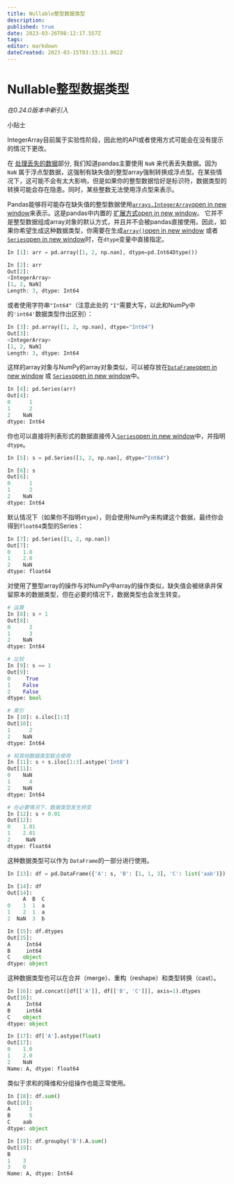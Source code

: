 ```yaml
---
title: Nullable整型数据类型
description: 
published: true
date: 2023-03-26T08:12:17.557Z
tags: 
editor: markdown
dateCreated: 2023-03-15T03:33:11.082Z
---
```


# Nullable整型数据类型

*在0.24.0版本中新引入*

小贴士

IntegerArray目前属于实验性阶段，因此他的API或者使用方式可能会在没有提示的情况下更改。

在 [处理丢失的数据](https://www.pypandas.cn/docs/user_guide/missing_data.html#missing-data)部分, 我们知道pandas主要使用 `NaN` 来代表丢失数据。因为 `NaN` 属于浮点型数据，这强制有缺失值的整型array强制转换成浮点型。在某些情况下，这可能不会有太大影响，但是如果你的整型数据恰好是标识符，数据类型的转换可能会存在隐患。同时，某些整数无法使用浮点型来表示。

Pandas能够将可能存在缺失值的整型数据使用[`arrays.IntegerArray`open in new window](https://pandas.pydata.org/pandas-docs/stable/reference/api/pandas.arrays.IntegerArray.html#pandas.arrays.IntegerArray)来表示。这是pandas中内置的 [扩展方式open in new window](https://pandas.pydata.org/pandas-docs/stable/development/extending.html#extending-extension-types)。 它并不是整型数据组成array对象的默认方式，并且并不会被pandas直接使用。因此，如果你希望生成这种数据类型，你需要在生成[`array()`open in new window](https://pandas.pydata.org/pandas-docs/stable/reference/api/pandas.array.html#pandas.array) 或者 [`Series`open in new window](https://pandas.pydata.org/pandas-docs/stable/reference/api/pandas.Series.html#pandas.Series)时，在`dtype`变量中直接指定。

```python
In [1]: arr = pd.array([1, 2, np.nan], dtype=pd.Int64Dtype())

In [2]: arr
Out[2]: 
<IntegerArray>
[1, 2, NaN]
Length: 3, dtype: Int64
```

或者使用字符串`"Int64"`（注意此处的 `"I"`需要大写，以此和NumPy中的`'int64'`数据类型作出区别）：

```python
In [3]: pd.array([1, 2, np.nan], dtype="Int64")
Out[3]: 
<IntegerArray>
[1, 2, NaN]
Length: 3, dtype: Int64
```

这样的array对象与NumPy的array对象类似，可以被存放在[`DataFrame`open in new window](https://pandas.pydata.org/pandas-docs/stable/reference/api/pandas.DataFrame.html#pandas.DataFrame) 或 [`Series`open in new window](https://pandas.pydata.org/pandas-docs/stable/reference/api/pandas.Series.html#pandas.Series)中。

```python
In [4]: pd.Series(arr)
Out[4]: 
0      1
1      2
2    NaN
dtype: Int64
```

你也可以直接将列表形式的数据直接传入[`Series`open in new window](https://pandas.pydata.org/pandas-docs/stable/reference/api/pandas.Series.html#pandas.Series)中，并指明`dtype`。

```python
In [5]: s = pd.Series([1, 2, np.nan], dtype="Int64")

In [6]: s
Out[6]: 
0      1
1      2
2    NaN
dtype: Int64
```

默认情况下（如果你不指明`dtype`），则会使用NumPy来构建这个数据，最终你会得到`float64`类型的Series：

```python
In [7]: pd.Series([1, 2, np.nan])
Out[7]: 
0    1.0
1    2.0
2    NaN
dtype: float64
```

对使用了整型array的操作与对NumPy中array的操作类似，缺失值会被继承并保留原本的数据类型，但在必要的情况下，数据类型也会发生转变。

```python
# 运算
In [8]: s + 1
Out[8]: 
0      2
1      3
2    NaN
dtype: Int64

# 比较
In [9]: s == 1
Out[9]: 
0     True
1    False
2    False
dtype: bool

# 索引
In [10]: s.iloc[1:3]
Out[10]: 
1      2
2    NaN
dtype: Int64

# 和其他数据类型联合使用
In [11]: s + s.iloc[1:3].astype('Int8')
Out[11]: 
0    NaN
1      4
2    NaN
dtype: Int64

# 在必要情况下，数据类型发生转变
In [12]: s + 0.01
Out[12]: 
0    1.01
1    2.01
2     NaN
dtype: float64
```

这种数据类型可以作为 `DataFrame`的一部分进行使用。

```python
In [13]: df = pd.DataFrame({'A': s, 'B': [1, 1, 3], 'C': list('aab')})

In [14]: df
Out[14]: 
     A  B  C
0    1  1  a
1    2  1  a
2  NaN  3  b

In [15]: df.dtypes
Out[15]: 
A     Int64
B     int64
C    object
dtype: object
```

这种数据类型也可以在合并（merge）、重构（reshape）和类型转换（cast）。

```python
In [16]: pd.concat([df[['A']], df[['B', 'C']]], axis=1).dtypes
Out[16]: 
A     Int64
B     int64
C    object
dtype: object

In [17]: df['A'].astype(float)
Out[17]: 
0    1.0
1    2.0
2    NaN
Name: A, dtype: float64
```

类似于求和的降维和分组操作也能正常使用。

```python
In [18]: df.sum()
Out[18]: 
A      3
B      5
C    aab
dtype: object

In [19]: df.groupby('B').A.sum()
Out[19]: 
B
1    3
3    0
Name: A, dtype: Int64
```


